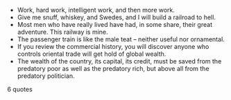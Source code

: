  - Work, hard work, intelligent work, and then more work.
 - Give me snuff, whiskey, and Swedes, and I will build a railroad to hell.
 - Most men who have really lived have had, in some share, their great adventure. This railway is mine.
 - The passenger train is like the male teat – neither useful nor ornamental.
 - If you review the commercial history, you will discover anyone who controls oriental trade will get hold of global wealth.
 - The wealth of the country, its capital, its credit, must be saved from the predatory poor as well as the predatory rich, but above all from the predatory politician.

6 quotes